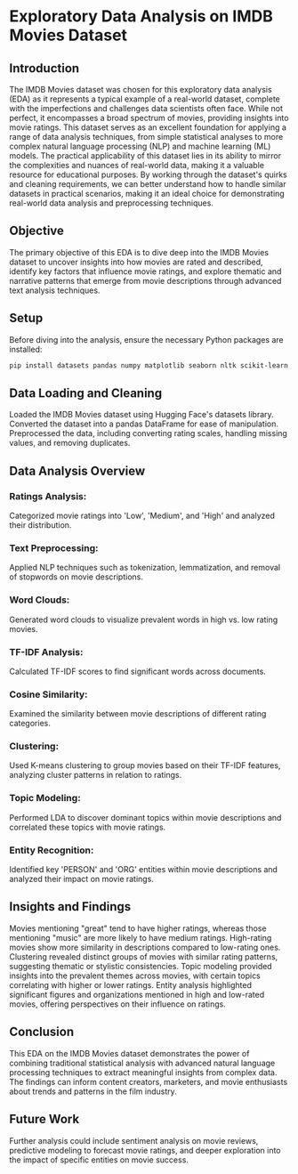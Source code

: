 # Exploratory Data Analysis on IMDB Movies Dataset

## Introduction
The IMDB Movies dataset was chosen for this exploratory data analysis (EDA) as it represents a typical example of a real-world dataset, complete with the imperfections and challenges data scientists often face. While not perfect, it encompasses a broad spectrum of movies, providing insights into movie ratings. This dataset serves as an excellent foundation for applying a range of data analysis techniques, from simple statistical analyses to more complex natural language processing (NLP) and machine learning (ML) models. The practical applicability of this dataset lies in its ability to mirror the complexities and nuances of real-world data, making it a valuable resource for educational purposes. By working through the dataset's quirks and cleaning requirements, we can better understand how to handle similar datasets in practical scenarios, making it an ideal choice for demonstrating real-world data analysis and preprocessing techniques.


## Objective
The primary objective of this EDA is to dive deep into the IMDB Movies dataset to uncover insights into how movies are rated and described, identify key factors that influence movie ratings, and explore thematic and narrative patterns that emerge from movie descriptions through advanced text analysis techniques.

## Setup
Before diving into the analysis, ensure the necessary Python packages are installed:

```sh
pip install datasets pandas numpy matplotlib seaborn nltk scikit-learn gensim spacy wordcloud
```
## Data Loading and Cleaning
Loaded the IMDB Movies dataset using Hugging Face's datasets library.
Converted the dataset into a pandas DataFrame for ease of manipulation.
Preprocessed the data, including converting rating scales, handling missing values, and removing duplicates.
## Data Analysis Overview
### Ratings Analysis: 
Categorized movie ratings into 'Low', 'Medium', and 'High' and analyzed their distribution.
### Text Preprocessing: 
Applied NLP techniques such as tokenization, lemmatization, and removal of stopwords on movie descriptions.
### Word Clouds: 
Generated word clouds to visualize prevalent words in high vs. low rating movies.
### TF-IDF Analysis:
Calculated TF-IDF scores to find significant words across documents.
### Cosine Similarity:
Examined the similarity between movie descriptions of different rating categories.
### Clustering:
Used K-means clustering to group movies based on their TF-IDF features, analyzing cluster patterns in relation to ratings.
### Topic Modeling:
Performed LDA to discover dominant topics within movie descriptions and correlated these topics with movie ratings.
### Entity Recognition:
Identified key 'PERSON' and 'ORG' entities within movie descriptions and analyzed their impact on movie ratings.
## Insights and Findings
Movies mentioning "great" tend to have higher ratings, whereas those mentioning "music" are more likely to have medium ratings.
High-rating movies show more similarity in descriptions compared to low-rating ones.
Clustering revealed distinct groups of movies with similar rating patterns, suggesting thematic or stylistic consistencies.
Topic modeling provided insights into the prevalent themes across movies, with certain topics correlating with higher or lower ratings.
Entity analysis highlighted significant figures and organizations mentioned in high and low-rated movies, offering perspectives on their influence on ratings.
## Conclusion
This EDA on the IMDB Movies dataset demonstrates the power of combining traditional statistical analysis with advanced natural language processing techniques to extract meaningful insights from complex data. The findings can inform content creators, marketers, and movie enthusiasts about trends and patterns in the film industry.

## Future Work
Further analysis could include sentiment analysis on movie reviews, predictive modeling to forecast movie ratings, and deeper exploration into the impact of specific entities on movie success.
